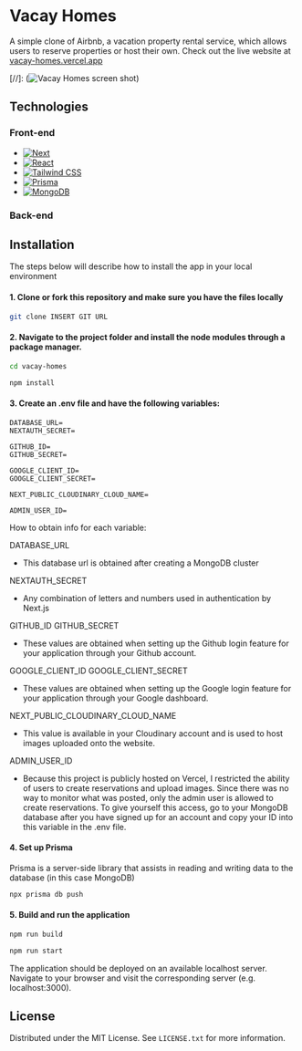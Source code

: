 # Vacay Homes
A simple clone of Airbnb, a vacation property rental service, which allows users to reserve properties or host their own.
Check out the live website at [vacay-homes.vercel.app](https://vacay-homes.vercel.app/)

[//]: (![Vacay Homes screen shot](/path-to-screenshot.png))

## Technologies
### Front-end
* [![Next][Next.js]][Next-url]
* [![React][React.js]][React-url]
* [![Tailwind CSS][TailwindCSS.com]][Tailwind-url]
* [![Prisma][Prisma.io]][Prisma-url]
* [![MongoDB][MongoDB.com]][MongoDB-url]

### Back-end

## Installation
The steps below will describe how to install the app in your local environment
#### 1. Clone or fork this repository and make sure you have the files locally
```sh
git clone INSERT GIT URL
```

#### 2. Navigate to the project folder and install the node modules through a package manager. 
```sh
cd vacay-homes

npm install
```

#### 3. Create an .env file and have the following variables:
```
DATABASE_URL=
NEXTAUTH_SECRET=

GITHUB_ID=
GITHUB_SECRET=

GOOGLE_CLIENT_ID=
GOOGLE_CLIENT_SECRET=

NEXT_PUBLIC_CLOUDINARY_CLOUD_NAME=

ADMIN_USER_ID=
```

How to obtain info for each variable:

DATABASE_URL
* This database url is obtained after creating a MongoDB cluster

NEXTAUTH_SECRET
* Any combination of letters and numbers used in authentication by Next.js

GITHUB_ID
GITHUB_SECRET
* These values are obtained when setting up the Github login feature for your application through your Github account.

GOOGLE_CLIENT_ID
GOOGLE_CLIENT_SECRET
* These values are obtained when setting up the Google login feature for your application through your Google dashboard.

NEXT_PUBLIC_CLOUDINARY_CLOUD_NAME
* This value is available in your Cloudinary account and is used to host images uploaded onto the website.

ADMIN_USER_ID
* Because this project is publicly hosted on Vercel, I restricted the ability of users to create reservations and upload images. Since there was no way to monitor what was posted, only the admin user is allowed to create reservations. 
To give yourself this access, go to your MongoDB database after you have signed up for an account and copy your ID into this variable in the .env file.

#### 4. Set up Prisma
Prisma is a server-side library that assists in reading and writing data to the database (in this case MongoDB)
```sh
npx prisma db push
```

#### 5. Build and run the application
```sh
npm run build

npm run start
```
The application should be deployed on an available localhost server. Navigate to your browser and visit the corresponding server (e.g. localhost:3000).

## License
Distributed under the MIT License. See `LICENSE.txt` for more information.

<!-- LINKS & IMAGES -->
[Next.js]: https://img.shields.io/badge/next.js-000000?style=for-the-badge&logo=nextdotjs&logoColor=white
[Next-url]: https://nextjs.org/
[React.js]: https://img.shields.io/badge/React-20232A?style=for-the-badge&logo=react&logoColor=61DAFB
[React-url]: https://react.dev/
[TailwindCSS.com]: https://img.shields.io/badge/Tailwind_CSS-38B2AC?style=for-the-badge&logo=tailwind-css&logoColor=white
[Tailwind-url]: https://tailwindcss.com/
[Prisma.io]: https://img.shields.io/badge/Prisma-3982CE?style=for-the-badge&logo=Prisma&logoColor=white
[Prisma-url]: https://www.prisma.io/
[MongoDB.com]: https://img.shields.io/badge/MongoDB-4EA94B?style=for-the-badge&logo=mongodb&logoColor=white
[MongoDB-url]: https://www.mongodb.com/


